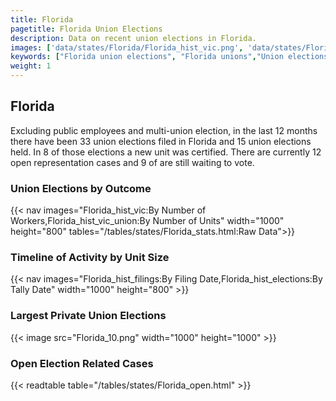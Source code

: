 ```yaml
---
title: Florida
pagetitle: Florida Union Elections
description: Data on recent union elections in Florida.
images: ['data/states/Florida/Florida_hist_vic.png', 'data/states/Florida/Florida_hist_size.png', 'data/states/Florida/Florida_10.png']
keywords: ["Florida union elections", "Florida unions","Union elections"]
weight: 1
---
```

##  Florida

Excluding public employees and multi-union election, in the last 12 months there have been 33 union elections filed in Florida and 15 union elections held. In 8 of those elections a new unit was certified. There are currently 12 open representation cases and 9 of are still waiting to vote.

### Union Elections by Outcome
{{< nav images="Florida_hist_vic:By Number of Workers,Florida_hist_vic_union:By Number of Units" width="1000" height="800" tables="/tables/states/Florida_stats.html:Raw Data">}}

### Timeline of Activity by Unit Size
{{< nav images="Florida_hist_filings:By Filing Date,Florida_hist_elections:By Tally Date" width="1000" height="800" >}}

### Largest Private Union Elections
{{< image src="Florida_10.png" width="1000" height="1000"  >}}

### Open Election Related Cases
{{< readtable table="/tables/states/Florida_open.html" >}}

